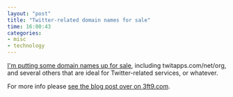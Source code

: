 ```yaml
---
layout: "post"
title: "Twitter-related domain names for sale"
time: 16:00:43
categories: 
- misc
- technology
---
```

<a href="http://3ft9.com/19-twitter-related-domains-for-sale">I'm putting some domain names up for sale</a>, including twitapps.com/net/org, and several others that are ideal for Twitter-related services, or whatever.

For more info please <a href="http://3ft9.com/19-twitter-related-domains-for-sale">see the blog post over on 3ft9.com</a>.